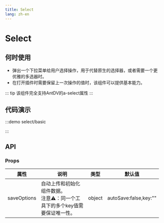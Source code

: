 ```yaml
---
title: Select
lang: zh-en
---
```

# Select

## 何时使用

- 弹出一个下拉菜单给用户选择操作，用于代替原生的选择器，或者需要一个更优雅的多选器时。
- 在打开插件时需要保留上一次操作的值时，该组件可以提供基本能力。

::: tip
该组件完全支持AntDV的a-select属性
:::

## 代码演示

:::demo
select/basic

:::

## API

### Props

| 属性        | 说明                                                                              | 类型    | 默认值                |
| ----------- | --------------------------------------------------------------------------------- | ------- | --------------------- |
| saveOptions | 自动上传和初始化组件数据。<br />注意⚠️：同一个工具下的多个key值需要保证唯一性。 | object  | autoSave:false,key:"" |
